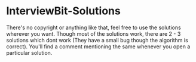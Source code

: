 # InterviewBit-Solutions
There's no copyright or anything like that, feel free to use the solutions wherever you want.
Though most of the solutions work, there are 2 - 3 solutions which dont work (They have a small bug though the algorithm is correct). You'll find a comment mentioning the same whenever you open a particular solution.
